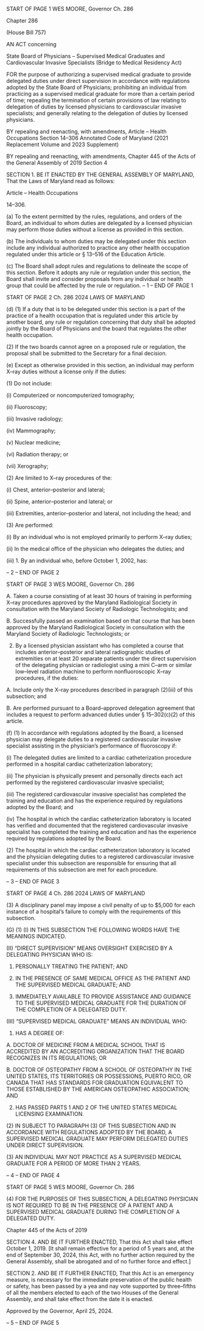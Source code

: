 START OF PAGE 1
WES MOORE, Governor Ch. 286

Chapter 286

(House Bill 757)

AN ACT concerning

State Board of Physicians – Supervised Medical Graduates and Cardiovascular
Invasive Specialists
(Bridge to Medical Residency Act)

FOR the purpose of authorizing a supervised medical graduate to provide delegated duties
under direct supervision in accordance with regulations adopted by the State Board
of Physicians; prohibiting an individual from practicing as a supervised medical
graduate for more than a certain period of time; repealing the termination of certain
provisions of law relating to delegation of duties by licensed physicians to
cardiovascular invasive specialists; and generally relating to the delegation of duties
by licensed physicians.

BY repealing and reenacting, with amendments,
Article – Health Occupations
Section 14–306
Annotated Code of Maryland
(2021 Replacement Volume and 2023 Supplement)

BY repealing and reenacting, with amendments,
Chapter 445 of the Acts of the General Assembly of 2019
Section 4

SECTION 1. BE IT ENACTED BY THE GENERAL ASSEMBLY OF MARYLAND,
That the Laws of Maryland read as follows:

Article – Health Occupations

14–306.

(a) To the extent permitted by the rules, regulations, and orders of the Board, an
individual to whom duties are delegated by a licensed physician may perform those duties
without a license as provided in this section.

(b) The individuals to whom duties may be delegated under this section include
any individual authorized to practice any other health occupation regulated under this
article or § 13–516 of the Education Article.

(c) The Board shall adopt rules and regulations to delineate the scope of this
section. Before it adopts any rule or regulation under this section, the Board shall invite
and consider proposals from any individual or health group that could be affected by the
rule or regulation.
– 1 –
END OF PAGE 1

START OF PAGE 2
Ch. 286 2024 LAWS OF MARYLAND

(d) (1) If a duty that is to be delegated under this section is a part of the
practice of a health occupation that is regulated under this article by another board, any
rule or regulation concerning that duty shall be adopted jointly by the Board of Physicians
and the board that regulates the other health occupation.

(2) If the two boards cannot agree on a proposed rule or regulation, the
proposal shall be submitted to the Secretary for a final decision.

(e) Except as otherwise provided in this section, an individual may perform
X–ray duties without a license only if the duties:

(1) Do not include:

(i) Computerized or noncomputerized tomography;

(ii) Fluoroscopy;

(iii) Invasive radiology;

(iv) Mammography;

(v) Nuclear medicine;

(vi) Radiation therapy; or

(vii) Xerography;

(2) Are limited to X–ray procedures of the:

(i) Chest, anterior–posterior and lateral;

(ii) Spine, anterior–posterior and lateral; or

(iii) Extremities, anterior–posterior and lateral, not including the
head; and

(3) Are performed:

(i) By an individual who is not employed primarily to perform
X–ray duties;

(ii) In the medical office of the physician who delegates the duties;
and

(iii) 1. By an individual who, before October 1, 2002, has:

– 2 –
END OF PAGE 2

START OF PAGE 3
WES MOORE, Governor Ch. 286

A. Taken a course consisting of at least 30 hours of training
in performing X–ray procedures approved by the Maryland Radiological Society in
consultation with the Maryland Society of Radiologic Technologists; and

B. Successfully passed an examination based on that course
that has been approved by the Maryland Radiological Society in consultation with the
Maryland Society of Radiologic Technologists; or

2. By a licensed physician assistant who has completed a
course that includes anterior–posterior and lateral radiographic studies of extremities on
at least 20 separate patients under the direct supervision of the delegating physician or
radiologist using a mini C–arm or similar low–level radiation machine to perform
nonfluoroscopic X–ray procedures, if the duties:

A. Include only the X–ray procedures described in paragraph
(2)(iii) of this subsection; and

B. Are performed pursuant to a Board–approved delegation
agreement that includes a request to perform advanced duties under § 15–302(c)(2) of this
article.

(f) (1) In accordance with regulations adopted by the Board, a licensed
physician may delegate duties to a registered cardiovascular invasive specialist assisting
in the physician’s performance of fluoroscopy if:

(i) The delegated duties are limited to a cardiac catheterization
procedure performed in a hospital cardiac catheterization laboratory;

(ii) The physician is physically present and personally directs each
act performed by the registered cardiovascular invasive specialist;

(iii) The registered cardiovascular invasive specialist has completed
the training and education and has the experience required by regulations adopted by the
Board; and

(iv) The hospital in which the cardiac catheterization laboratory is
located has verified and documented that the registered cardiovascular invasive specialist
has completed the training and education and has the experience required by regulations
adopted by the Board.

(2) The hospital in which the cardiac catheterization laboratory is located
and the physician delegating duties to a registered cardiovascular invasive specialist under
this subsection are responsible for ensuring that all requirements of this subsection are
met for each procedure.

– 3 –
END OF PAGE 3

START OF PAGE 4
Ch. 286 2024 LAWS OF MARYLAND

(3) A disciplinary panel may impose a civil penalty of up to $5,000 for each
instance of a hospital’s failure to comply with the requirements of this subsection.

(G) (1) (I) IN THIS SUBSECTION THE FOLLOWING WORDS HAVE THE
MEANINGS INDICATED.

(II) “DIRECT SUPERVISION” MEANS OVERSIGHT EXERCISED BY
A DELEGATING PHYSICIAN WHO IS:

1. PERSONALLY TREATING THE PATIENT; AND

2. IN THE PRESENCE OF SAME MEDICAL OFFICE AS THE
PATIENT AND THE SUPERVISED MEDICAL GRADUATE; AND

3. IMMEDIATELY AVAILABLE TO PROVIDE ASSISTANCE
AND GUIDANCE TO THE SUPERVISED MEDICAL GRADUATE FOR THE DURATION OF
THE COMPLETION OF A DELEGATED DUTY.

(III) “SUPERVISED MEDICAL GRADUATE” MEANS AN INDIVIDUAL
WHO:

1. HAS A DEGREE OF:

A. DOCTOR OF MEDICINE FROM A MEDICAL SCHOOL
THAT IS ACCREDITED BY AN ACCREDITING ORGANIZATION THAT THE BOARD
RECOGNIZES IN ITS REGULATIONS; OR

B. DOCTOR OF OSTEOPATHY FROM A SCHOOL OF
OSTEOPATHY IN THE UNITED STATES, ITS TERRITORIES OR POSSESSIONS, PUERTO
RICO, OR CANADA THAT HAS STANDARDS FOR GRADUATION EQUIVALENT TO THOSE
ESTABLISHED BY THE AMERICAN OSTEOPATHIC ASSOCIATION; AND

2. HAS PASSED PARTS 1 AND 2 OF THE UNITED STATES
MEDICAL LICENSING EXAMINATION.

(2) IN SUBJECT TO PARAGRAPH (3) OF THIS SUBSECTION AND IN
ACCORDANCE WITH REGULATIONS ADOPTED BY THE BOARD, A SUPERVISED
MEDICAL GRADUATE MAY PERFORM DELEGATED DUTIES UNDER DIRECT
SUPERVISION.

(3) AN INDIVIDUAL MAY NOT PRACTICE AS A SUPERVISED MEDICAL
GRADUATE FOR A PERIOD OF MORE THAN 2 YEARS.

– 4 –
END OF PAGE 4

START OF PAGE 5
WES MOORE, Governor Ch. 286

(4) FOR THE PURPOSES OF THIS SUBSECTION, A DELEGATING
PHYSICIAN IS NOT REQUIRED TO BE IN THE PRESENCE OF A PATIENT AND A
SUPERVISED MEDICAL GRADUATE DURING THE COMPLETION OF A DELEGATED
DUTY.

Chapter 445 of the Acts of 2019

SECTION 4. AND BE IT FURTHER ENACTED, That this Act shall take effect
October 1, 2019. [It shall remain effective for a period of 5 years and, at the end of
September 30, 2024, this Act, with no further action required by the General Assembly,
shall be abrogated and of no further force and effect.]

SECTION 2. AND BE IT FURTHER ENACTED, That this Act is an emergency
measure, is necessary for the immediate preservation of the public health or safety, has
been passed by a yea and nay vote supported by three–fifths of all the members elected to
each of the two Houses of the General Assembly, and shall take effect from the date it is
enacted.

Approved by the Governor, April 25, 2024.

– 5 –
END OF PAGE 5